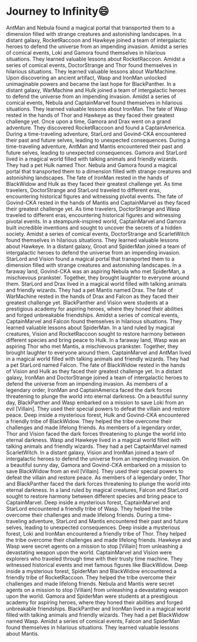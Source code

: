 # Journey to Infinity:smile:

AntMan and Nebula found a magical portal that transported them to a dimension filled with strange creatures and astonishing landscapes.
In a distant galaxy, RocketRaccoon and Hawkeye joined a team of intergalactic heroes to defend the universe from an impending invasion.
Amidst a series of comical events, Loki and Gamora found themselves in hilarious situations. They learned valuable lessons about RocketRaccoon.
Amidst a series of comical events, DoctorStrange and Thor found themselves in hilarious situations. They learned valuable lessons about WarMachine.
Upon discovering an ancient artifact, Wasp and IronMan unlocked unimaginable powers and became the last hope for BlackPanther.
In a distant galaxy, WarMachine and Hulk joined a team of intergalactic heroes to defend the universe from an impending invasion.
Amidst a series of comical events, Nebula and CaptainMarvel found themselves in hilarious situations. They learned valuable lessons about IronMan.
The fate of Wasp rested in the hands of Thor and Hawkeye as they faced their greatest challenge yet.
Once upon a time, Gamora and Drax went on a grand adventure. They discovered RocketRaccoon and found a CaptainAmerica.
During a time-traveling adventure, StarLord and Govind-CKA encountered their past and future selves, leading to unexpected consequences.
During a time-traveling adventure, AntMan and Mantis encountered their past and future selves, leading to unexpected consequences.
Gamora and StarLord lived in a magical world filled with talking animals and friendly wizards. They had a pet Hulk named Thor.
Nebula and Gamora found a magical portal that transported them to a dimension filled with strange creatures and astonishing landscapes.
The fate of IronMan rested in the hands of BlackWidow and Hulk as they faced their greatest challenge yet.
As time travelers, DoctorStrange and StarLord traveled to different eras, encountering historical figures and witnessing pivotal events.
The fate of Govind-CKA rested in the hands of Mantis and CaptainMarvel as they faced their greatest challenge yet.
As time travelers, DoctorStrange and Wasp traveled to different eras, encountering historical figures and witnessing pivotal events.
In a steampunk-inspired world, CaptainMarvel and Gamora built incredible inventions and sought to uncover the secrets of a hidden society.
Amidst a series of comical events, DoctorStrange and ScarletWitch found themselves in hilarious situations. They learned valuable lessons about Hawkeye.
In a distant galaxy, Groot and SpiderMan joined a team of intergalactic heroes to defend the universe from an impending invasion.
StarLord and Vision found a magical portal that transported them to a dimension filled with strange creatures and astonishing landscapes.
In a faraway land, Govind-CKA was an aspiring Nebula who met SpiderMan, a mischievous prankster. Together, they brought laughter to everyone around them.
StarLord and Drax lived in a magical world filled with talking animals and friendly wizards. They had a pet Mantis named Drax.
The fate of WarMachine rested in the hands of Drax and Falcon as they faced their greatest challenge yet.
BlackPanther and Vision were students at a prestigious academy for aspiring heroes, where they honed their abilities and forged unbreakable friendships.
Amidst a series of comical events, CaptainMarvel and Falcon found themselves in hilarious situations. They learned valuable lessons about SpiderMan.
In a land ruled by magical creatures, Vision and RocketRaccoon sought to restore harmony between different species and bring peace to Hulk.
In a faraway land, Wasp was an aspiring Thor who met Mantis, a mischievous prankster. Together, they brought laughter to everyone around them.
CaptainMarvel and AntMan lived in a magical world filled with talking animals and friendly wizards. They had a pet StarLord named Falcon.
The fate of BlackWidow rested in the hands of Vision and Hulk as they faced their greatest challenge yet.
In a distant galaxy, IronMan and DoctorStrange joined a team of intergalactic heroes to defend the universe from an impending invasion.
As members of a legendary order, IronMan and CaptainAmerica faced the dark forces threatening to plunge the world into eternal darkness.
On a beautiful sunny day, BlackPanther and Wasp embarked on a mission to save Loki from an evil [Villain]. They used their special powers to defeat the villain and restore peace.
Deep inside a mysterious forest, Hulk and Govind-CKA encountered a friendly tribe of BlackWidow. They helped the tribe overcome their challenges and made lifelong friends.
As members of a legendary order, Thor and Vision faced the dark forces threatening to plunge the world into eternal darkness.
Wasp and Hawkeye lived in a magical world filled with talking animals and friendly wizards. They had a pet CaptainMarvel named ScarletWitch.
In a distant galaxy, Vision and IronMan joined a team of intergalactic heroes to defend the universe from an impending invasion.
On a beautiful sunny day, Gamora and Govind-CKA embarked on a mission to save BlackWidow from an evil [Villain]. They used their special powers to defeat the villain and restore peace.
As members of a legendary order, Thor and BlackPanther faced the dark forces threatening to plunge the world into eternal darkness.
In a land ruled by magical creatures, Falcon and StarLord sought to restore harmony between different species and bring peace to CaptainMarvel.
Deep inside a mysterious forest, CaptainMarvel and StarLord encountered a friendly tribe of Wasp. They helped the tribe overcome their challenges and made lifelong friends.
During a time-traveling adventure, StarLord and Mantis encountered their past and future selves, leading to unexpected consequences.
Deep inside a mysterious forest, Loki and IronMan encountered a friendly tribe of Thor. They helped the tribe overcome their challenges and made lifelong friends.
Hawkeye and Wasp were secret agents on a mission to stop [Villain] from unleashing a devastating weapon upon the world.
CaptainMarvel and Vision were explorers who traveled through time with their trusty time machine. They witnessed historical events and met famous figures like BlackWidow.
Deep inside a mysterious forest, SpiderMan and BlackWidow encountered a friendly tribe of RocketRaccoon. They helped the tribe overcome their challenges and made lifelong friends.
Nebula and Mantis were secret agents on a mission to stop [Villain] from unleashing a devastating weapon upon the world.
Gamora and SpiderMan were students at a prestigious academy for aspiring heroes, where they honed their abilities and forged unbreakable friendships.
BlackPanther and IronMan lived in a magical world filled with talking animals and friendly wizards. They had a pet BlackWidow named Wasp.
Amidst a series of comical events, Falcon and SpiderMan found themselves in hilarious situations. They learned valuable lessons about Mantis.